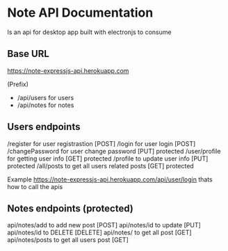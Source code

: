 # Note API Documentation
Is an api for desktop app built with electronjs to consume

## Base URL 
   https://note-expressjs-api.herokuapp.com
   
(Prefix)
+ /api/users for users
+ /api/notes for notes 

## Users endpoints
/register for user registrastion [POST]
/login for user login [POST]
/changePassword for user change password [PUT] protected
/user/profile for getting user info [GET] protected
/profile to update user info [PUT] protected
/all/posts to get all users related posts [GET] protected

Example
       https://note-expressjs-api.herokuapp.com/api/user/login  thats how to call the apis

## Notes endpoints (protected)
api/notes/add to add new post [POST] 
api/notes/id to update [PUT]
api/notes/id to DELETE  [DELETE]
api/notes/ to get all post [GET]
api/notes/posts to  get all users post [GET]

